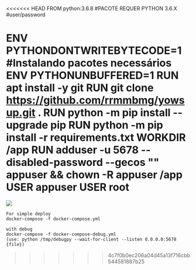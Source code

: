 <<<<<<< HEAD
FROM python:3.6.8
#PACOTE REQUER PYTHON 3.6.X
#user/password

ENV PYTHONDONTWRITEBYTECODE=1
#Instalando pacotes necessários
ENV PYTHONUNBUFFERED=1
RUN apt install -y git
RUN git clone https://github.com/rrmmbmg/yowsup.git .
RUN python -m pip install --upgrade pip
RUN python -m pip install -r requirements.txt
WORKDIR /app
RUN adduser -u 5678 --disabled-password --gecos "" appuser && chown -R appuser /app
USER appuser
USER root
=======
<img src="https://d33wubrfki0l68.cloudfront.net/2af9b25e6ae044d480c4de738b10f8da37ed7cb1/71f28/images/python-docker.png" />


```
For simple deploy
docker-compose -f docker-compose.yml
```
```
with debug
docker-compose -f docker-compose-debug.yml
(use: python /tmp/debugpy --wait-for-client --listen 0.0.0.0:5678 {file})
```
>>>>>>> 4c7f0b0ec206a04d45a13f716cbb544581887b25

